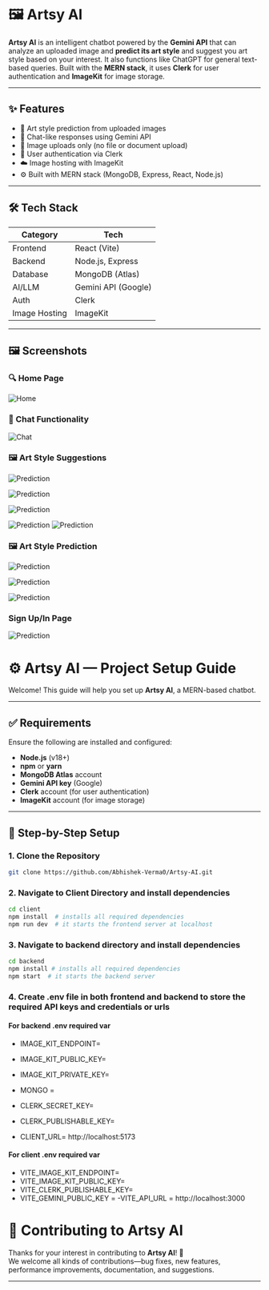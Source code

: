 # 🖼️ Artsy AI

**Artsy AI** is an intelligent chatbot powered by the **Gemini API** that can analyze an uploaded image and **predict its art style** and suggest you art style based on your interest. It also functions like ChatGPT for general text-based queries. Built with the **MERN stack**, it uses **Clerk** for user authentication and **ImageKit** for image storage.

---

## ✨ Features

- 🎨 Art style prediction from uploaded images
- 💬 Chat-like responses using Gemini API
- 📂 Image uploads only (no file or document upload)
- 🔐 User authentication via Clerk
- ☁️ Image hosting with ImageKit
- ⚙️ Built with MERN stack (MongoDB, Express, React, Node.js)

---

## 🛠️ Tech Stack

| Category       | Tech                    |
|----------------|-------------------------|
| Frontend       | React (Vite) |
| Backend        | Node.js, Express        |
| Database       | MongoDB (Atlas)         |
| AI/LLM         | Gemini API (Google)     |
| Auth           | Clerk                   |
| Image Hosting  | ImageKit                |

---

## 🖼️ Screenshots


### 🔍 Home Page
![Home](./readme_asset/homePage.png)


### 💬 Chat Functionality
![Chat](./readme_asset/chatpage.png)

### 🖼️ Art Style Suggestions
![Prediction](./readme_asset/suggest1.png)

![Prediction](./readme_asset/suggest2.png)

![Prediction](./readme_asset/suggest3.png)

![Prediction](./readme_asset/suggest4.png)
![Prediction](./readme_asset/suggest5.png)


### 🖼️ Art Style Prediction

![Prediction](./readme_asset/prediction0.png)


![Prediction](./readme_asset/prediction1.png)

![Prediction](./readme_asset/prediction2.png)



### Sign Up/In Page

![Prediction](./readme_asset/sign.png)



# ⚙️ Artsy AI — Project Setup Guide

Welcome! This guide will help you set up **Artsy AI**, a MERN-based chatbot.



---

## ✅ Requirements

Ensure the following are installed and configured:

- **Node.js** (v18+)
- **npm** or **yarn**
- **MongoDB Atlas** account
- **Gemini API key** (Google)
- **Clerk** account (for user authentication)
- **ImageKit** account (for image storage)

---

## 🔧 Step-by-Step Setup

### 1. Clone the Repository

```bash
git clone https://github.com/Abhishek-Verma0/Artsy-AI.git
```
### 2. Navigate to Client Directory and install dependencies

```bash
cd client
npm install  # installs all required dependencies
npm run dev  # it starts the frontend server at localhost
```

### 3. Navigate to backend directory and install dependencies
```bash
cd backend 
npm install # installs all required dependencies
npm start  # it starts the backend server 
```
### 4. Create .env file in both frontend and backend to store the required API keys and credentials or urls

#### For backend .env required var
- IMAGE_KIT_ENDPOINT= 
- IMAGE_KIT_PUBLIC_KEY=  
- IMAGE_KIT_PRIVATE_KEY=  



- MONGO = 

- CLERK_SECRET_KEY=  

- CLERK_PUBLISHABLE_KEY= 


- CLIENT_URL= http://localhost:5173

#### For client .env required var

- VITE_IMAGE_KIT_ENDPOINT= 
- VITE_IMAGE_KIT_PUBLIC_KEY=  
- VITE_CLERK_PUBLISHABLE_KEY= 
- VITE_GEMINI_PUBLIC_KEY =
-VITE_API_URL = http://localhost:3000



# 🤝 Contributing to Artsy AI

Thanks for your interest in contributing to **Artsy AI**! 🎨  
We welcome all kinds of contributions—bug fixes, new features, performance improvements, documentation, and suggestions.

---


